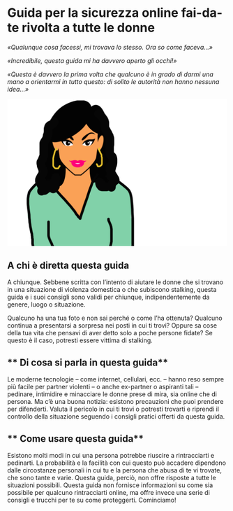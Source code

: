 # **Guida per la sicurezza online fai-da-te rivolta a tutte le donne**

_«Qualunque cosa facessi, mi trovava lo stesso. Ora so come faceva…»_

_«Incredibile, questa guida mi ha davvero aperto gli occhi!»_

_«Questa è davvero la prima volta che qualcuno è in grado di darmi una mano a orientarmi in tutto questo: di solito le autorità non hanno nessuna idea…»_

![](assets/spanishwithoutcat.png)  


## **A chi è diretta questa guida**

A chiunque. Sebbene scritta con l’intento di aiutare le donne che si trovano in una situazione di violenza domestica o che subiscono stalking, questa guida e i suoi consigli sono validi per chiunque, indipendentemente da genere, luogo o situazione.

Qualcuno ha una tua foto e non sai perché o come l’ha ottenuta? Qualcuno continua a presentarsi a sorpresa nei posti in cui ti trovi? Oppure sa cose della tua vita che pensavi di aver detto solo a poche persone fidate? Se questo è il caso, potresti essere vittima di stalking.

## ** Di cosa si parla in questa guida**

Le moderne tecnologie – come internet, cellulari, ecc. – hanno reso sempre più facile per partner violenti – o anche ex-partner o aspiranti tali – pedinare, intimidire e minacciare le donne prese di mira, sia online che di persona. Ma c’è una buona notizia: esistono precauzioni che puoi prendere per difenderti. Valuta il pericolo in cui ti trovi o potresti trovarti e riprendi il controllo della situazione seguendo i consigli pratici offerti da questa guida.

## ** Come usare questa guida**

Esistono molti modi in cui una persona potrebbe riuscire a rintracciarti e pedinarti. La probabilità e la facilità con cui questo può accadere dipendono dalle circostanze personali in cui tu e la persona che abusa di te vi trovate, che sono tante e varie. Questa guida, perciò, non offre risposte a tutte le situazioni possibili. Questa guida non fornisce informazioni su come sia possibile per qualcuno rintracciarti online, ma offre invece una serie di consigli e trucchi per te su come proteggerti. Cominciamo!

